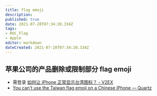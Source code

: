 ```yaml
---
title: flag emoji
description: 
published: true
date: 2021-07-28T07:34:20.334Z
tags:
- ROC_Flag
- Apple
editor: markdown
dateCreated: 2021-07-28T07:34:20.334Z
---
```


## 苹果公司的产品删除或限制部分 flag emoji

+ 需登录 [如何让 iPhone 正常显示台湾图标？ - V2EX](https://archive.is/ETO42 "https://v2ex.com/t/791716")
+ [You can't use the Taiwan flag emoji on a Chinese iPhone — Quartz](https://web.archive.org/web/20210914141700/https://qz.com/1250884/you-cant-use-the-taiwan-flag-emoji-on-a-chinese-iphone/)
